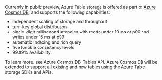 Currently in public preview, Azure Table storage is offered as part of [Azure Cosmos DB](https://aka.ms/cosmosdb), and supports the following capabilities:

- independent scaling of storage and throughput
- turn-key global distribution
- single-digit millisecond latencies with reads under 10 ms at p99 and writes under 15 ms at p99
- automatic indexing and rich query 
- five tunable consistency levels
- 99.99% availability. 

To learn more, see [Azure Cosmos DB: Tables API](https://aka.ms/premiumtables). Azure Cosmos DB will be extended to support all existing and new tables using the Azure Table storage SDKs and APIs.